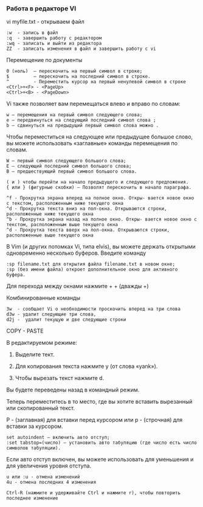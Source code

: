 ### Работа в редакторе VI

vi myfile.txt - открываем файл

    :w  - запись в файл
    :q  - завершить работу с редактором
    :wq - записать и выйти из редактора
    ZZ  - записать изменения в файл и завершить работу с vi 

Перемещение по документы

    0 (ноль)  – перескочить на первый символ в строке;
    $         – перескочить на последний символ в строке.
    ^         - Переместить курсор на первый ненулевой символ в строке 
    <Ctrl>+<F> - <PageUp>
    <Ctrl>+<B> - <PageDown>


Vi также позволяет вам перемещаться влево и вправо по словам:

    w – перемещения на первый символ следующего слова;
    e – передвинуться на следующий последний символ слова ;
    b – сдвинуться на предыдущий первый символ слова можно .


Чтобы переместиться на следующее или предыдущее большое слово, вы можете использовать «заглавные» команды перемещения по словам. 

    W — первый символ следующего большого слова;
    E — следующий последний символ большого слова;
    B — предшествующий первый символ большого слова.
    
    ( и ) чтобы перейти на начало предыдущего и следующего предложения.
    { или } (фигурные скобки) – Позволят перескочить в начало параграфа.

    ^f - Прокрутка экрана вперед на полное окно. Откры- вается новое окно с текстом, расположенным ниже текущего окна
    ^d - Прокрутка текста вниз на пол-окна. Открываются строки, расположенные ниже текущего окна
    ^b - Прокрутка экрана назад на полное окно. Откры- вается новое окно с текстом, расположенным выше текущего окна
    ^d - Прокрутка текста вверх на пол-окна. Открываются строки, расположенные выше текущего окна 


В Vim (и других потомках Vi, типа elvis), вы можете держать открытыми одновременно несколько буферов. Введите команду

    :sp filename.txt для открытия файла filename.txt в новом окне;
    :sp (без имени файла) откроет дополнительное окно для активного буфера.

Для перехода между окнами нажмите <Ctrl>+<w> <Ctrl>+<w> (дважды <Ctrl>+<w>)

Комбинированные команды

    3w  - сообщает Vi о необходимости проскочить вперед на три слова
    d3w - удалит следующие три слова, 
    d2j -  удалит текущую и две следующие строки

COPY - PASTE
 
В редактируемом режиме:
    
1. Выделите тект.
    
2. Для копирования текста нажмите y (от слова «yank»). 
    
3. Чтобы вырезать текст нажмите d. 
    
Вы будете переведены назад в командный режим. 
    
Теперь переместитесь в то место, где вы хотите вставить вырезанный или скопированный текст. 
    
P - (заглавная) для вставки перед курсором или p - (строчная) для вставки за курсором. 

    set autoindent – включить авто отступ;
    :set tabstop=(число) – установить авто табуляцию (где число есть число символов табуляции).

Если авто отступ включен, вы можете использовать <Ctrl> <d> для уменьшения и <Ctrl> <t> для увеличения уровня отступа. 

    u или :u - отмена изменений
    4u - отмена последних 4 изменения

    Ctrl-R (нажмите и удерживайте Ctrl и нажмите r), чтобы повторить последнее изменение
